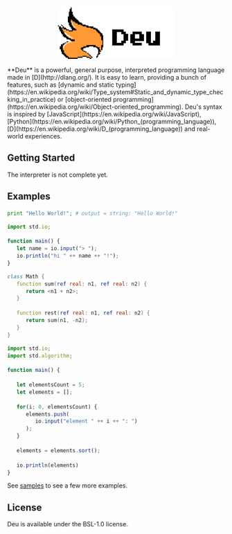 <p align="center">
<img src="docs/deu-total-deepsaffron-transparent.png" height="120px" alt="Deu Logo" title="Deu Logo">
</p>
<!-- *** -->
**Deu** is a powerful, general purpose, interpreted programming language made in [D](http://dlang.org/).  
It is easy to learn, providing a bunch of features, such as [dynamic and static typing](https://en.wikipedia.org/wiki/Type_system#Static_and_dynamic_type_checking_in_practice) or [object-oriented programming](https://en.wikipedia.org/wiki/Object-oriented_programming).
Deu's syntax is inspired by [JavaScript](https://en.wikipedia.org/wiki/JavaScript), [Python](https://en.wikipedia.org/wiki/Python_(programming_language)), [D](https://en.wikipedia.org/wiki/D_(programming_language)) and real-world experiences.

## __Getting Started__
The interpreter is not complete yet.

## __Examples__
```python
print "Hello World!"; # output = string: "Hello World!"
```

```javascript
import std.io;

function main() {
   let name = io.input("> ");
   io.println("hi " ++ name ++ "!");
}
```

```d
class Math {
   function sum(ref real: n1, ref real: n2) {
      return <n1 + n2>;
   }

   function rest(ref real: n1, ref real: n2) {
      return sum(n1, -n2);
   }
}
```

```javascript
import std.io;
import std.algorithm;

function main() {

   let elementsCount = 5;
   let elements = [];

   for(i; 0, elementsCount) {
      elements.push(
         io.input("element " ++ i ++ ": ")
      );
   }

   elements = elements.sort();

   io.println(elements)
}

```

See [samples](https://github.com/deu-lang/deu/tree/master/samples) to see a few more examples.

## __License__
Deu is available under the BSL-1.0 license.
